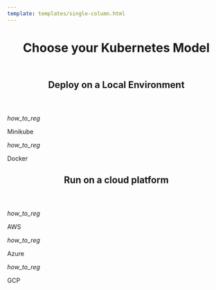 ```yaml
---
template: templates/single-column.html
---
```


<link href="https://fonts.googleapis.com/icon?family=Material+Icons" rel="stylesheet" />
<div>
    <header>
        <h1>Choose your Kubernetes Model</h1>
    </header>
        <div>
        <header>
        <h2> Deploy on a Local Environment</h2>
        </header></div>
        <div class="content"> 
            <!-- begin card -->
            <div class="card" onclick="location.href='minikube';">
	              <div class="line"></div>
         	      <div class="icon">
		                 <i class="material-icons md-36">how_to_reg</i>
	              </div>
                <div class="card-content" >
              	    <p class="title">Minikube</p>
              			<a href="http://www.google.com"></a>
                </div>
            </div>
            <!-- end card -->
            <!-- begin card -->
            <div class="card" onclick="location.href='learn/logging-in-to-your-application-via-identity-server-using-facebook-credentials';">
                <div class="line"></div>
                <div class="icon">
                    <i class="material-icons md-36">how_to_reg</i>
                </div>
                <div class="card-content">
                    <p class="title">Docker</p>
                </div>
            </div></div>
            <!-- end card -->
            <div>
        <header>
        <h2> Run on a cloud platform</h2>
        </header></div>
        <div class="content"> 
            <!-- begin card -->
            <div class="card" onclick="location.href='aws';">
	              <div class="line"></div>
         	      <div class="icon">
		                 <i class="material-icons md-36">how_to_reg</i>
	              </div>
                <div class="card-content" >
              	    <p class="title">AWS</p>
              			<a href="http://www.google.com"></a>
                </div>
            </div>
            <!-- end card -->
            <!-- begin card -->
            <div class="card" onclick="location.href='learn/logging-in-to-your-application-via-identity-server-using-facebook-credentials';">
            <div class="line"></div>
            <div class="icon">
                <i class="material-icons md-36">how_to_reg</i>
            </div>
            <div class="card-content">
                <p class="title">Azure</p>
            </div></div>
            <!-- end card -->
            <!-- begin card -->
        <div class="card" onclick="location.href='';">
                <div class="line"></div>
                <div class="icon">
                        <i class="material-icons md-36">how_to_reg</i>
                </div>
            <div class="card-content" >
                <p class="title">GCP</p>
                    <a href="http://www.google.com"></a>
            </div>
        </div>
        <!-- end card -->
            </div></div>
